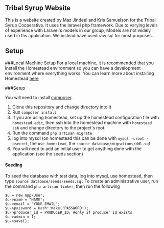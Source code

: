 ## Tribal Syrup Website

This is a website created by Maz Jindeel and Kris Samuelson for the Tribal Syrup Cooperative. 
It uses the laravel php framework. Due to varying levels of experience with Laravel's models in our group,
Models are not widely used in ths application. We instead have used raw sql for most purposes.

## Setup

###Local Machine Setup
For a local machine, it is recommended that you install the Homestead environment so you can have a development environment where everything works. You can learn more about installing Homestead [here](
http://laravel.com/docs/5.0/homestead)

###Setup

You will need to install [composer](https://getcomposer.org/doc/00-intro.md). 

1. Clone this repository and change directory into it
2. Run `composer install`
3. If you are using homestead, set up the homestead configuration file with `homestead edit`, then ssh into the homestead machine with `homestead ssh` and change directory to the project's root. 
4. Run the command `php artisan migrate`
5. log into mysql (on homestead this can be done with `mysql -uroot -psecret`, the  `use homestead`, the `source database/migrations/ddl.sql`
6. You will need to add an initial user to get anything done with the application (see the seeds section)

#### Seeding
To seed the database with test data, log into mysql, use homestead, then type `source database/seeds/seeds.sql`
To create an administrative user, run the command `php artisan tinker`, then run the following
```
$u = new App\User;
$u->name = "NAME";
$u->email = "YOUR EMAIL";
$u->password = Hash::make('PASSWORD');
$u->producer_id = PRODUCER_ID; #only if producer id exists
$u->admin = 1;
$u->save();
```


